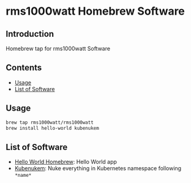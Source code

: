 # rms1000watt Homebrew Software

## Introduction

Homebrew tap for rms1000watt Software

## Contents

- [Usage](usage)
- [List of Software](#list-of-software)

## Usage

```bash
brew tap rms1000watt/rms1000watt
brew install hello-world kubenukem
```

## List of Software

- [Hello World Homebrew](github.com/rms1000watt/hello-world-homebrew): Hello World app
- [Kubenukem](github.com/rms1000watt/kubenukem): Nuke everything in Kubernetes namespace following `*name*`

